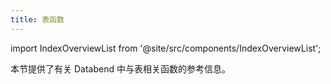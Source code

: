 ```yaml
---
title: 表函数
---
```

import IndexOverviewList from '@site/src/components/IndexOverviewList';

本节提供了有关 Databend 中与表相关函数的参考信息。

<IndexOverviewList />